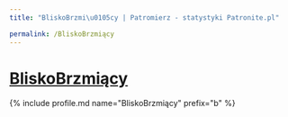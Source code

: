 ```yaml
---
title: "BliskoBrzmi\u0105cy | Patromierz - statystyki Patronite.pl"

permalink: /BliskoBrzmiący
---
```


# [BliskoBrzmiący](https://patronite.pl/BliskoBrzmiący)

{% include profile.md name="BliskoBrzmiący" prefix="b" %}
